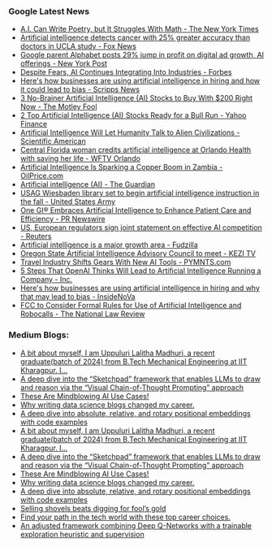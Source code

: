 ### Google Latest News
<!-- GOOGLE-NEWS-CONTENT:START -->

- [A.I. Can Write Poetry, but It Struggles With Math - The New York Times](https://news.google.com/rss/articles/CBMiS2h0dHBzOi8vd3d3Lm55dGltZXMuY29tLzIwMjQvMDcvMjMvdGVjaG5vbG9neS9haS1jaGF0Ym90cy1jaGF0Z3B0LW1hdGguaHRtbNIBAA?oc=5)
- [Artificial intelligence detects cancer with 25% greater accuracy than doctors in UCLA study - Fox News](https://news.google.com/rss/articles/CBMibmh0dHBzOi8vd3d3LmZveG5ld3MuY29tL2hlYWx0aC9hcnRpZmljaWFsLWludGVsbGlnZW5jZS1kZXRlY3RzLWNhbmNlci0xNy1tb3JlLWFjY3VyYWN5LXRoYW4tZG9jdG9ycy11Y2xhLXN0dWR50gFyaHR0cHM6Ly93d3cuZm94bmV3cy5jb20vaGVhbHRoL2FydGlmaWNpYWwtaW50ZWxsaWdlbmNlLWRldGVjdHMtY2FuY2VyLTE3LW1vcmUtYWNjdXJhY3ktdGhhbi1kb2N0b3JzLXVjbGEtc3R1ZHkuYW1w?oc=5)
- [Google parent Alphabet posts 29% jump in profit on digital ad growth, AI offerings - New York Post](https://news.google.com/rss/articles/CBMieGh0dHBzOi8vbnlwb3N0LmNvbS8yMDI0LzA3LzIzL2J1c2luZXNzL2dvb2dsZS1wYXJlbnQtYWxwaGFiZXQtcG9zdHMtMjktanVtcC1pbi1wcm9maXQtb24tZGlnaXRhbC1hZC1ncm93dGgtYWktb2ZmZXJpbmdzL9IBAA?oc=5)
- [Despite Fears, AI Continues Integrating Into Industries - Forbes](https://news.google.com/rss/articles/CBMiamh0dHBzOi8vd3d3LmZvcmJlcy5jb20vc2l0ZXMvemVuZ2VybmV3cy8yMDI0LzA3LzIzL2Rlc3BpdGUtZmVhcnMtYWktY29udGludWVzLWludGVncmF0aW5nLWludG8taW5kdXN0cmllcy_SAQA?oc=5)
- [Here's how businesses are using artificial intelligence in hiring and how it could lead to bias - Scripps News](https://news.google.com/rss/articles/CBMiowFodHRwczovL3d3dy5zY3JpcHBzbmV3cy5jb20vc2NpZW5jZS1hbmQtdGVjaC9hcnRpZmljaWFsLWludGVsbGlnZW5jZS9oZXJlcy1ob3ctYnVzaW5lc3Nlcy1hcmUtdXNpbmctYXJ0aWZpY2lhbC1pbnRlbGxpZ2VuY2UtaW4taGlyaW5nLWFuZC1ob3ctaXQtY291bGQtbGVhZC10by1iaWFz0gEA?oc=5)
- [3 No-Brainer Artificial Intelligence (AI) Stocks to Buy With $200 Right Now - The Motley Fool](https://news.google.com/rss/articles/CBMiXGh0dHBzOi8vd3d3LmZvb2wuY29tL2ludmVzdGluZy8yMDI0LzA3LzIyLzMtbm8tYnJhaW5lci1hcnRpZmljaWFsLWludGVsbGlnZW5jZS1haS1zdG9ja3MtdG8v0gEA?oc=5)
- [2 Top Artificial Intelligence (AI) Stocks Ready for a Bull Run - Yahoo Finance](https://news.google.com/rss/articles/CBMiTmh0dHBzOi8vZmluYW5jZS55YWhvby5jb20vbmV3cy8yLXRvcC1hcnRpZmljaWFsLWludGVsbGlnZW5jZS1haS0xMDE1MDAyNzguaHRtbNIBAA?oc=5)
- [Artificial Intelligence Will Let Humanity Talk to Alien Civilizations - Scientific American](https://news.google.com/rss/articles/CBMicWh0dHBzOi8vd3d3LnNjaWVudGlmaWNhbWVyaWNhbi5jb20vYXJ0aWNsZS9hcnRpZmljaWFsLWludGVsbGlnZW5jZS13aWxsLWxldC1odW1hbml0eS10YWxrLXRvLWFsaWVuLWNpdmlsaXphdGlvbnMv0gEA?oc=5)
- [Central Florida woman credits artificial intelligence at Orlando Health with saving her life - WFTV Orlando](https://news.google.com/rss/articles/CBMilQFodHRwczovL3d3dy53ZnR2LmNvbS9uZXdzL2xvY2FsL2NlbnRyYWwtZmxvcmlkYS13b21hbi1jcmVkaXRzLWFydGlmaWNpYWwtaW50ZWxsaWdlbmNlLW9ybGFuZG8taGVhbHRoLXdpdGgtc2F2aW5nLWhlci1saWZlL0tCUVhTQzVVWFpFQ0xON1pCRVdMTlBKSTNBL9IBpAFodHRwczovL3d3dy53ZnR2LmNvbS9uZXdzL2xvY2FsL2NlbnRyYWwtZmxvcmlkYS13b21hbi1jcmVkaXRzLWFydGlmaWNpYWwtaW50ZWxsaWdlbmNlLW9ybGFuZG8taGVhbHRoLXdpdGgtc2F2aW5nLWhlci1saWZlL0tCUVhTQzVVWFpFQ0xON1pCRVdMTlBKSTNBLz9vdXRwdXRUeXBlPWFtcA?oc=5)
- [Artificial Intelligence Is Sparking a Copper Boom in Zambia - OilPrice.com](https://news.google.com/rss/articles/CBMiZ2h0dHBzOi8vb2lscHJpY2UuY29tL01ldGFscy9Db21tb2RpdGllcy9BcnRpZmljaWFsLUludGVsaWdlbmNlLUlzLVNwYXJraW5nLWEtQ29wcGVyLUJvb20taW4tWmFtYmlhLmh0bWzSAWtodHRwczovL29pbHByaWNlLmNvbS9NZXRhbHMvQ29tbW9kaXRpZXMvQXJ0aWZpY2lhbC1JbnRlbGlnZW5jZS1Jcy1TcGFya2luZy1hLUNvcHBlci1Cb29tLWluLVphbWJpYS5hbXAuaHRtbA?oc=5)
- [Artificial intelligence (AI) - The Guardian](https://news.google.com/rss/articles/CBMiP2h0dHBzOi8vd3d3LnRoZWd1YXJkaWFuLmNvbS90ZWNobm9sb2d5L2FydGlmaWNpYWxpbnRlbGxpZ2VuY2VhadIBAA?oc=5)
- [USAG Wiesbaden library set to begin artificial intelligence instruction in the fall - United States Army](https://news.google.com/rss/articles/CBMid2h0dHBzOi8vd3d3LmFybXkubWlsL2FydGljbGUvMjc4MjUwL3VzYWdfd2llc2JhZGVuX2xpYnJhcnlfc2V0X3RvX2JlZ2luX2FydGlmaWNpYWxfaW50ZWxsaWdlbmNlX2luc3RydWN0aW9uX2luX3RoZV9mYWxs0gF7aHR0cHM6Ly93d3cuYXJteS5taWwvYXJ0aWNsZS1hbXAvMjc4MjUwL3VzYWdfd2llc2JhZGVuX2xpYnJhcnlfc2V0X3RvX2JlZ2luX2FydGlmaWNpYWxfaW50ZWxsaWdlbmNlX2luc3RydWN0aW9uX2luX3RoZV9mYWxs?oc=5)
- [One GI® Embraces Artificial Intelligence to Enhance Patient Care and Efficiency - PR Newswire](https://news.google.com/rss/articles/CBMihgFodHRwczovL3d3dy5wcm5ld3N3aXJlLmNvbS9uZXdzLXJlbGVhc2VzL29uZS1naS1lbWJyYWNlcy1hcnRpZmljaWFsLWludGVsbGlnZW5jZS10by1lbmhhbmNlLXBhdGllbnQtY2FyZS1hbmQtZWZmaWNpZW5jeS0zMDIyMDQ0MDguaHRtbNIBAA?oc=5)
- [US, European regulators sign joint statement on effective AI competition - Reuters](https://news.google.com/rss/articles/CBMiiwFodHRwczovL3d3dy5yZXV0ZXJzLmNvbS90ZWNobm9sb2d5L2FydGlmaWNpYWwtaW50ZWxsaWdlbmNlL3VzLWV1cm9wZWFuLXJlZ3VsYXRvcnMtc2lnbi1qb2ludC1zdGF0ZW1lbnQtZWZmZWN0aXZlLWFpLWNvbXBldGl0aW9uLTIwMjQtMDctMjMv0gEA?oc=5)
- [Artificial intelligence is a major growth area - Fudzilla](https://news.google.com/rss/articles/CBMiUWh0dHBzOi8vZnVkemlsbGEuY29tL25ld3MvYWkvNTkzOTItYXJ0aWZpY2lhbC1pbnRlbGxpZ2VuY2UtaXMtYS1tYWpvci1ncm93dGgtYXJlYdIBAA?oc=5)
- [Oregon State Artificial Intelligence Advisory Council to meet - KEZI TV](https://news.google.com/rss/articles/CBMiiQFodHRwczovL3d3dy5rZXppLmNvbS9uZXdzL29yZWdvbi1zdGF0ZS1hcnRpZmljaWFsLWludGVsbGlnZW5jZS1hZHZpc29yeS1jb3VuY2lsLXRvLW1lZXQvYXJ0aWNsZV9iYzJiMGIzMC00OTQzLTExZWYtYTM3MS05Mzc5N2RjMzM2NjAuaHRtbNIBAA?oc=5)
- [Travel Industry Shifts Gears With New AI Tools - PYMNTS.com](https://news.google.com/rss/articles/CBMiZWh0dHBzOi8vd3d3LnB5bW50cy5jb20vYXJ0aWZpY2lhbC1pbnRlbGxpZ2VuY2UtMi8yMDI0L3RyYXZlbC1pbmR1c3RyeS1zaGlmdHMtZ2VhcnMtd2l0aC1uZXctYWktdG9vbHMv0gEA?oc=5)
- [5 Steps That OpenAI Thinks Will Lead to Artificial Intelligence Running a Company - Inc.](https://news.google.com/rss/articles/CBMidWh0dHBzOi8vd3d3LmluYy5jb20vYmVuLXNoZXJyeS81LXN0ZXBzLXRoYXQtb3BlbmFpLXRoaW5rcy13aWxsLWxlYWQtdG8tYXJ0aWZpY2lhbC1pbnRlbGxpZ2VuY2UtcnVubmluZy1hLWNvbXBhbnkuaHRtbNIBAA?oc=5)
- [Here's how businesses are using artificial intelligence in hiring and why that may lead to bias - InsideNoVa](https://news.google.com/rss/articles/CBMisgFodHRwczovL3d3dy5pbnNpZGVub3ZhLmNvbS9uZXdzL25hdGlvbmFsL2hlcmVzLWhvdy1idXNpbmVzc2VzLWFyZS11c2luZy1hcnRpZmljaWFsLWludGVsbGlnZW5jZS1pbi1oaXJpbmctYW5kLXdoeS10aGF0LW1heS1sZWFkLXRvL3ZpZGVvXzY2YmFhYzg2LWMzMjQtNTBlOC04YjQ1LWExYjNmYTVlNzdjOS5odG1s0gEA?oc=5)
- [FCC to Consider Formal Rules for Use of Artificial Intelligence and Robocalls - The National Law Review](https://news.google.com/rss/articles/CBMiZGh0dHBzOi8vbmF0bGF3cmV2aWV3LmNvbS9hcnRpY2xlL2ZjYy1jb25zaWRlci1mb3JtYWwtcnVsZXMtdXNlLWFydGlmaWNpYWwtaW50ZWxsaWdlbmNlLWFuZC1yb2JvY2FsbHPSAWhodHRwczovL25hdGxhd3Jldmlldy5jb20vYXJ0aWNsZS9mY2MtY29uc2lkZXItZm9ybWFsLXJ1bGVzLXVzZS1hcnRpZmljaWFsLWludGVsbGlnZW5jZS1hbmQtcm9ib2NhbGxzP2FtcA?oc=5)<!-- GOOGLE-NEWS-CONTENT:END -->

### Medium Blogs:
<!-- MEDIUM-CONTENT:START -->

- [A bit about myself, I am Uppuluri Lalitha Madhuri, a recent graduate(batch of 2024) from B.Tech Mechanical Engineering at IIT Kharagpur. I…](https://medium.com/@lalithamadhuri/navigating-my-off-campus-journey-during-recession-a-comprehensive-guide-e115b3666e0c?source=topic_portal_recommended_stories---------0-84----------machine_learning----------efbde31f_e53f_4e43_93b7_c2d006d76e74-------)
- [A deep dive into the “Sketchpad” framework that enables LLMs to draw and reason via the “Visual Chain-of-Thought Prompting” approach](https://medium.com/gitconnected/an-llm-with-a-visual-sketchpad-can-now-smash-its-competitors-without-one-5bf00e7dd929?source=topic_portal_recommended_stories---------1-107----------machine_learning----------efbde31f_e53f_4e43_93b7_c2d006d76e74-------)
- [These Are Mindblowing AI Use Cases!](https://medium.com/the-generator/top-20-gpt-4o-use-cases-that-actually-improve-your-everyday-life-c136f2c802d2?source=topic_portal_recommended_stories---------2-85----------machine_learning----------efbde31f_e53f_4e43_93b7_c2d006d76e74-------)
- [Why writing data science blogs changed my career.](https://medium.com/towards-data-science/how-to-start-technical-writing-blogging-3c685c27bc53?source=topic_portal_recommended_stories---------3-84----------machine_learning----------efbde31f_e53f_4e43_93b7_c2d006d76e74-------)
- [A deep dive into absolute, relative, and rotary positional embeddings with code examples](https://medium.com/towards-data-science/understanding-positional-embeddings-in-transformers-from-absolute-to-rotary-31c082e16b26?source=topic_portal_recommended_stories---------4-107----------machine_learning----------efbde31f_e53f_4e43_93b7_c2d006d76e74-------)
- [A bit about myself, I am Uppuluri Lalitha Madhuri, a recent graduate(batch of 2024) from B.Tech Mechanical Engineering at IIT Kharagpur. I…](https://medium.com/@lalithamadhuri/navigating-my-off-campus-journey-during-recession-a-comprehensive-guide-e115b3666e0c?source=topic_portal_recommended_stories---------0-84----------machine_learning----------efbde31f_e53f_4e43_93b7_c2d006d76e74-------)
- [A deep dive into the “Sketchpad” framework that enables LLMs to draw and reason via the “Visual Chain-of-Thought Prompting” approach](https://medium.com/gitconnected/an-llm-with-a-visual-sketchpad-can-now-smash-its-competitors-without-one-5bf00e7dd929?source=topic_portal_recommended_stories---------1-107----------machine_learning----------efbde31f_e53f_4e43_93b7_c2d006d76e74-------)
- [These Are Mindblowing AI Use Cases!](https://medium.com/the-generator/top-20-gpt-4o-use-cases-that-actually-improve-your-everyday-life-c136f2c802d2?source=topic_portal_recommended_stories---------2-85----------machine_learning----------efbde31f_e53f_4e43_93b7_c2d006d76e74-------)
- [Why writing data science blogs changed my career.](https://medium.com/towards-data-science/how-to-start-technical-writing-blogging-3c685c27bc53?source=topic_portal_recommended_stories---------3-84----------machine_learning----------efbde31f_e53f_4e43_93b7_c2d006d76e74-------)
- [A deep dive into absolute, relative, and rotary positional embeddings with code examples](https://medium.com/towards-data-science/understanding-positional-embeddings-in-transformers-from-absolute-to-rotary-31c082e16b26?source=topic_portal_recommended_stories---------4-107----------machine_learning----------efbde31f_e53f_4e43_93b7_c2d006d76e74-------)
- [Selling shovels beats digging for fool’s gold](https://medium.com/ai-ai-oh/why-i-believe-ai-is-the-biggest-lie-ever-and-were-buying-it-7334576293ee?source=topic_portal_recommended_stories---------5-85----------machine_learning----------efbde31f_e53f_4e43_93b7_c2d006d76e74-------)
- [Find your path in the tech world with these top career choices.](https://medium.com/@mxolisi.jean/innovate-your-future-top-tech-careers-to-explore-55f027afe720?source=topic_portal_recommended_stories---------6-84----------machine_learning----------efbde31f_e53f_4e43_93b7_c2d006d76e74-------)
- [An adjusted framework combining Deep Q-Networks with a trainable exploration heuristic and supervision](https://medium.com/towards-artificial-intelligence/reinforcement-learning-introducing-deep-q-networks-part-6-6bd574c3801e?source=topic_portal_recommended_stories---------7-107----------machine_learning----------efbde31f_e53f_4e43_93b7_c2d006d76e74-------)<!-- MEDIUM-CONTENT:END -->
